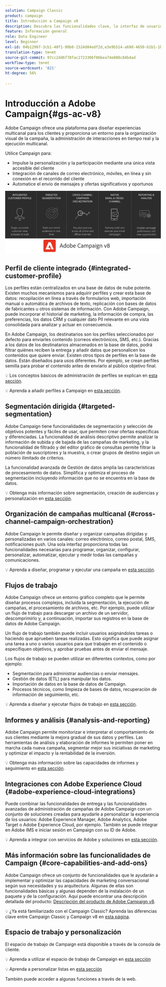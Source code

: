 ```yaml
---
solution: Campaign Classic
product: campaign
title: Introducción a Campaign v8
description: Descubra las funcionalidades clave, la interfaz de usuario y las directrices globales
feature: Información general
role: Data Engineer
level: Beginner
exl-id: 04b12907-3cb1-40f1-90b8-1524d84edf2d,e3e9b514-a69d-4650-b1b1-1b76b4f3d63f
translation-type: tm+mt
source-git-commit: 97cc2dd6f78fac2723306f06bea74e808c84b4ad
workflow-type: tm+mt
source-wordcount: '821'
ht-degree: 56%

---
```


# Introducción a Adobe Campaign{#gs-ac-v8}

Adobe Campaign ofrece una plataforma para diseñar experiencias multicanal para los clientes y proporciona un entorno para la organización visual de la campaña, la administración de interacciones en tiempo real y la ejecución multicanal.

Utilice Campaign para:

* Impulse la personalización y la participación mediante una única vista accesible del cliente
* Integración de canales de correo electrónico, móviles, en línea y sin conexión en el recorrido del cliente
* Automatice el envío de mensajes y ofertas significativos y oportunos

![](assets/ac-capabilities.png)

## Perfil de cliente integrado {#integrated-customer-profile}

Los perfiles están centralizados en una base de datos de nube potente. Existen muchos mecanismos para adquirir perfiles y crear esta base de datos: recopilación en línea a través de formularios web, importación manual o automática de archivos de texto, replicación con bases de datos de fabricantes u otros sistemas de información. Con Adobe Campaign, puede incorporar el historial de marketing, la información de compra, las preferencias, los datos CRM y cualquier dato PII relevante en una vista consolidada para analizar y actuar en consecuencia.

En Adobe Campaign, los destinatarios son los perfiles seleccionados por defecto para enviarles contenido (correos electrónicos, SMS, etc.). Gracias a los datos de los destinatarios almacenados en la base de datos, podrá filtrar quiénes reciben la entrega y añadir datos que personalicen los contenidos que quiere enviar. Existen otros tipos de perfiles en la base de datos. Están diseñados para usos diferentes. Por ejemplo, se crean perfiles semilla para probar el contenido antes de enviarlo al público objetivo final.

:bulb: Los conceptos básicos de administración de perfiles se explican en [esta sección](audiences.md).

:bulb: Aprenda a añadir perfiles a Campaign en [esta sección](import.md).

## Segmentación dirigida {#targeted-segmentation}

Adobe Campaign tiene funcionalidades de segmentación y selección de objetivos potentes y fáciles de usar, que permiten crear ofertas específicas y diferenciadas. La funcionalidad de análisis descriptivo permite analizar la información de subida y de bajada de las campañas de marketing, y la funcionalidad de filtrado y del editor gráfico de consultas permite filtrar la población de suscriptores y la muestra, o crear grupos de destino según un número ilimitado de criterios.

La funcionalidad avanzada de Gestión de datos amplía las características de procesamiento de datos. Simplifica y optimiza el proceso de segmentación incluyendo información que no se encuentra en la base de datos.

:bulb: Obtenga más información sobre segmentación, creación de audiencias y personalización en [esta sección](audiences.md).

## Organización de campañas multicanal {#cross-channel-campaign-orchestration}

Adobe Campaign le permite diseñar y organizar campañas dirigidas y personalizadas en varios canales: correo electrónico, correo postal, SMS, notificaciones push. Una sola interfaz proporciona todas las funcionalidades necesarias para programar, organizar, configurar, personalizar, automatizar, ejecutar y medir todas las campañas y comunicaciones.

:bulb: Aprenda a diseñar, programar y ejecutar una campaña en [esta sección](campaigns.md).

## Flujos de trabajo

Adobe Campaign ofrece un entorno gráfico completo que le permite diseñar procesos complejos, incluida la segmentación, la ejecución de campañas, el procesamiento de archivos, etc. Por ejemplo, puede utilizar un flujo de trabajo para descargar un archivo de un servidor, descomprimirlo y, a continuación, importar sus registros en la base de datos de Adobe Campaign.

Un flujo de trabajo también puede incluir usuarios asignándoles tareas o haciendo que aprueben tareas realizadas. Esto significa que puede asignar una tarea a uno o varios usuarios para que trabajen en el contenido o especifiquen objetivos, y aprobar pruebas antes de enviar el mensaje.

Los flujos de trabajo se pueden utilizar en diferentes contextos, como por ejemplo:

* Segmentación para administrar audiencias o enviar mensajes.
* Gestión de datos (ETL) para manipular los datos.
* Importación de datos en la base de datos de Campaign.
* Procesos técnicos, como limpieza de bases de datos, recuperación de información de seguimiento, etc.

:bulb: Aprenda a diseñar y ejecutar flujos de trabajo en [esta sección](../config/workflows.md).

## Informes y análisis {#analysis-and-reporting}

Adobe Campaign permite monitorizar e interpretar el comportamiento de sus clientes mediante la mejora gradual de sus datos y perfiles. Las herramientas de análisis y elaboración de informes le permiten poner en marcha cada nueva campaña, segmentar mejor sus iniciativas de marketing y optimizar el impacto y la rentabilidad de la inversión.

:bulb:  Obtenga más información sobre las capacidades de informes y seguimiento en [esta sección](reporting.md).

## Integraciones con Adobe Experience Cloud {#adobe-experience-cloud-integrations}

Puede combinar las funcionalidades de entrega y las funcionalidades avanzadas de administración de campañas de Adobe Campaign con un conjunto de soluciones creadas para ayudarle a personalizar la experiencia de los usuarios: Adobe Experience Manager, Adobe Analytics, Adobe Target o Adobe Experience Cloud, por ejemplo. También se puede integrar en Adobe IMS e iniciar sesión en Campaign con su ID de Adobe.

:bulb: Aprenda a integrar con servicios de Adobe y soluciones en [esta sección](../connect/integration.md).

## Más información sobre las funcionalidades de Campaign {#core-capabilities-and-add-ons}

Adobe Campaign ofrece un conjunto de funcionalidades que le ayudarán a implementar y optimizar las capacidades de marketing conversacional según sus necesidades y su arquitectura. Algunas de ellas son funcionalidades básicas y algunas dependen de la instalación de un paquete y de la configuración. Aquí puede encontrar una descripción detallada del producto: [Descripción del producto de Adobe Campaign v8](https://helpx.adobe.com/legal/product-descriptions/adobe-campaign-classic---product-description.html?lang=es).

:bulb: ¿Ya está familiarizado con el Campaign Classic? Aprenda las diferencias clave entre Campaign Classic y Campaign v8 en [esta página](capability-matrix.md).

## Espacio de trabajo y personalización

El espacio de trabajo de Campaign está disponible a través de la consola de cliente.

:bulb:  Aprenda a utilizar el espacio de trabajo de Campaign en [esta sección](https://experienceleague.adobe.com/docs/campaign-classic/using/getting-started/starting-with-adobe-campaign/campaign-workspace/adobe-campaign-workspace.html)

:bulb:  Aprenda a personalizar listas en [esta sección](https://experienceleague.adobe.com/docs/campaign-classic/using/getting-started/starting-with-adobe-campaign/campaign-workspace/adobe-campaign-ui-lists.html)

También puede acceder a algunas funciones a través de la web.

